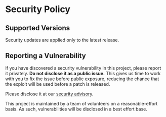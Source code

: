 # Security Policy

## Supported Versions

Security updates are applied only to the latest release.

## Reporting a Vulnerability

If you have discovered a security vulnerability in this project, please report it privately. **Do not disclose it as a public issue.** This gives us time to work with you to fix the issue before public exposure, reducing the chance that the exploit will be used before a patch is released.

Please disclose it at our [security advisory](https://github.com/mvdnes/spin-rs/security/advisories/new).

This project is maintained by a team of volunteers on a reasonable-effort basis. As such, vulnerabilities will be disclosed in a best effort base.
